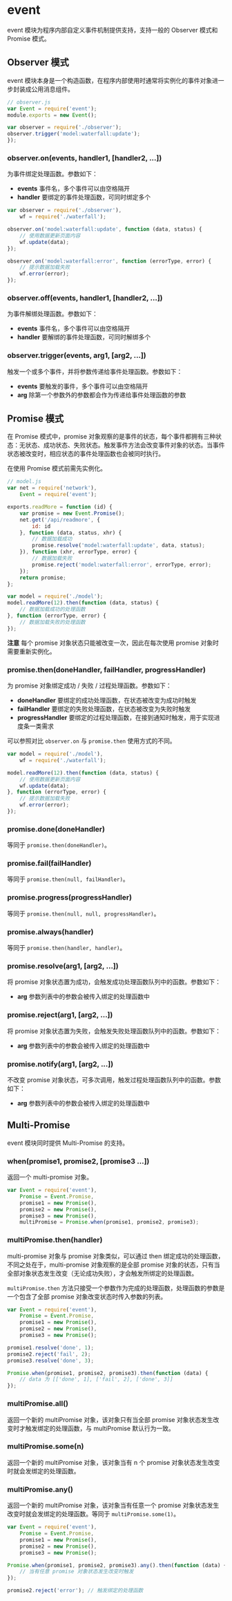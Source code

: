 event
=====

event 模块为程序内部自定义事件机制提供支持，支持一般的 Observer 模式和 Promise 模式。

## Observer 模式

event 模块本身是一个构造函数，在程序内部使用时通常将实例化的事件对象进一步封装成公用消息组件。

``` javascript
// observer.js
var Event = require('event');
module.exports = new Event();
```

``` javascript
var observer = require('./observer');
observer.trigger('model:waterfall:update');
});
```

### observer.on(events, handler1, [handler2, ...])

为事件绑定处理函数。参数如下：

* __events__ 事件名，多个事件可以由空格隔开
* __handler__ 要绑定的事件处理函数，可同时绑定多个

``` javascript
var observer = require('./observer'),
    wf = require('./waterfall');

observer.on('model:waterfall:update', function (data, status) {
    // 使用数据更新页面内容
    wf.update(data);
});

observer.on('model:waterfall:error', function (errorType, error) {
    // 提示数据加载失败
    wf.error(error);
});
```

### observer.off(events, handler1, [handler2, ...])

为事件解绑处理函数。参数如下：

* __events__ 事件名，多个事件可以由空格隔开
* __handler__ 要解绑的事件处理函数，可同时解绑多个

### observer.trigger(events, arg1, [arg2, ...])

触发一个或多个事件，并将参数传递给事件处理函数。参数如下：

* __events__ 要触发的事件，多个事件可以由空格隔开
* __arg__ 除第一个参数外的参数都会作为传递给事件处理函数的参数

## Promise 模式

在 Promise 模式中，promise 对象观察的是事件的状态，每个事件都拥有三种状态：无状态、成功状态、失败状态。触发事件方法会改变事件对象的状态。当事件状态被改变时，相应状态的事件处理函数也会被同时执行。

在使用 Promise 模式前需先实例化。

``` javascript
// model.js
var net = require('network'),
    Event = require('event');

exports.readMore = function (id) {
    var promise = new Event.Promise();
    net.get('/api/readmore', {
        id: id
    }, function (data, status, xhr) {
        // 数据加载成功
        promise.resolve('model:waterfall:update', data, status);
    }), function (xhr, errorType, error) {
        // 数据加载失败
        promise.reject('model:waterfall:error', errorType, error);
    });
    return promise;
};
```

``` javascript
var model = require('./model');
model.readMore(12).then(function (data, status) {
    // 数据加载成功的处理函数
}, function (errorType, error) {
    // 数据加载失败的处理函数
});
```

__注意__ 每个 promise 对象状态只能被改变一次，因此在每次使用 promise 对象时需要重新实例化。

### promise.then(doneHandler, failHandler, progressHandler)

为 promise 对象绑定成功 / 失败 / 过程处理函数。参数如下：

* __doneHandler__ 要绑定的成功处理函数，在状态被改变为成功时触发
* __failHandler__ 要绑定的失败处理函数，在状态被改变为失败时触发
* __progressHandler__ 要绑定的过程处理函数，在接到通知时触发，用于实现进度条一类需求

可以参照对比 `observer.on` 与 `promise.then` 使用方式的不同。

``` javascript
var model = require('./model'),
    wf = require('./waterfall');

model.readMore(12).then(function (data, status) {
    // 使用数据更新页面内容
    wf.update(data);
}, function (errorType, error) {
    // 提示数据加载失败
    wf.error(error);
});
```

### promise.done(doneHandler)

等同于 `promise.then(doneHandler)`。

### promise.fail(failHandler)

等同于 `promise.then(null, failHandler)`。

### promise.progress(progressHandler)

等同于 `promise.then(null, null, progressHandler)`。

### promise.always(handler)

等同于 `promise.then(handler, handler)`。

### promise.resolve(arg1, [arg2, ...])

将 promise 对象状态置为成功，会触发成功处理函数队列中的函数。参数如下：

* __arg__ 参数列表中的参数会被传入绑定的处理函数中

### promise.reject(arg1, [arg2, ...])

将 promise 对象状态置为失败，会触发失败处理函数队列中的函数。参数如下：

* __arg__ 参数列表中的参数会被传入绑定的处理函数中

### promise.notify(arg1, [arg2, ...])

不改变 promise 对象状态，可多次调用，触发过程处理函数队列中的函数。参数如下：

* __arg__ 参数列表中的参数会被传入绑定的处理函数中

## Multi-Promise

event 模块同时提供 Multi-Promise 的支持。

### when(promise1, promise2, [promise3 ...])

返回一个 multi-promise 对象。

``` javascript
var Event = require('event'),
    Promise = Event.Promise,
    promise1 = new Promise(),
    promise2 = new Promise(),
    promise3 = new Promise(),
    multiPromise = Promise.when(promise1, promise2, promise3);
```

### multiPromise.then(handler)

multi-promise 对象与 promise 对象类似，可以通过 then 绑定成功的处理函数，不同之处在于，multi-promise 对象观察的是全部 promise 对象的状态，只有当全部对象状态发生改变（无论成功失败），才会触发所绑定的处理函数。

`multiPromise.then` 方法只接受一个参数作为完成的处理函数，处理函数的参数是一个包含了全部 promise 对象改变状态时传入参数的列表。

``` javascript
var Event = require('event'),
    Promise = Event.Promise,
    promise1 = new Promise(),
    promise2 = new Promise(),
    promise3 = new Promise();

promise1.resolve('done', 1);
promise2.reject('fail', 2);
promise3.resolve('done', 3);

Promise.when(promise1, promise2, promise3).then(function (data) {
    // data 为 [['done', 1], ['fail', 2], ['done', 3]]
});
```

### multiPromise.all()

返回一个新的 multiPromise 对象，该对象只有当全部 promise 对象状态发生改变时才触发绑定的处理函数，与 multiPromise 默认行为一致。

### multiPromise.some(n)

返回一个新的 multiPromise 对象，该对象当有 n 个 promise 对象状态发生改变时就会发绑定的处理函数。

### multiPromise.any()

返回一个新的 multiPromise 对象，该对象当有任意一个 promise 对象状态发生改变时就会发绑定的处理函数。等同于 `multiPromise.some(1)`。

``` javascript
var Event = require('event'),
    Promise = Event.Promise,
    promise1 = new Promise(),
    promise2 = new Promise(),
    promise3 = new Promise();

Promise.when(promise1, promise2, promise3).any().then(function (data) {
    // 当有任意 promise 对象状态发生改变时触发
});

promise2.reject('error'); // 触发绑定的处理函数
```